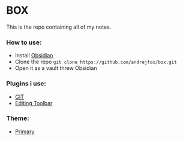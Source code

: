 # BOX
This is the repo containing all of my notes.
### How to use:
- Install [Obsidian](https://obsidian.md/)
- Clone the repo `git clone https://github.com/andrejfox/box.git`
- Open it as a vault threw Obsidian
### Plugins i use:
- [GIT](obsidian://show-plugin?id=obsidian-git)
- [Editing Toolbar](obsidian://show-plugin?id=editing-toolbar)
### Theme:
- [Primary](https://github.com/primary-theme/obsidian)
